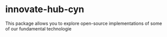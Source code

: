 # innovate-hub-cyn
This package allows you to explore open-source implementations of some of our fundamental technologie
